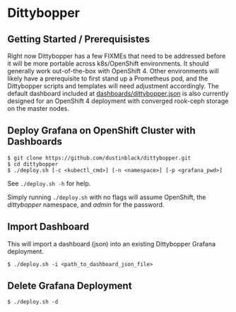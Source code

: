# Dittybopper

## Getting Started / Prerequisistes

Right now Dittybopper has a few FIXMEs that need to be addressed before it will be more portable across
k8s/OpenShift environments. It should generally work out-of-the-box with OpenShift 4. Other environments
will likely have a prerequisite to first stand up a Prometheus pod, and the Dittybopper scripts and 
templates will need adjustment accordingly. The default dashboard included at 
[dashboards/dittybopper.json](dashboards/dittybopper.json) is also currently designed for an OpenShift 
4 deployment with converged rook-ceph storage on the master nodes.

## Deploy Grafana on OpenShift Cluster with Dashboards

```
$ git clone https://github.com/dustinblack/dittybopper.git
$ cd dittybopper
$ ./deploy.sh [-c <kubectl_cmd>] [-n <namespace>] [-p <grafana_pwd>]
```

See `./deploy.sh -h` for help.

Simply running `./deploy.sh` with no flags will assume OpenShift, the _dittybopper_ namespace, and _admin_ for the password.

## Import Dashboard

This will import a dashboard (json) into an existing Dittybopper Grafana deployment.

```
$ ./deploy.sh -i <path_to_dashboard_json_file>
```

## Delete Grafana Deployment

```
$ ./deploy.sh -d
```
